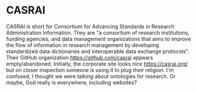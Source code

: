 # CASRAI

CASRAI is short for Consortium for Advancing Standards in Research Administration Information. They are "a consortium of research institutions, funding agencies, and data management organizations that aims to improve the flow of information in research management by developing standardized data dictionaries and interoperable data exchange protocols". Their GitHub organization https://github.com/casrai appears empty/abandoned. Initially, the corporate site looks nice https://casrai.org/ but on closer inspection someone is using it to plug their religion. I'm confused, I thought we were talking about ontologies for research. Or maybe, God really is everywhere, including websites?
